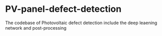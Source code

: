 # PV-panel-defect-detection
The codebase of Photovoltaic defect detection include the deep leaening network  and post-processing
